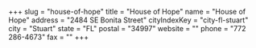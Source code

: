 +++
slug = "house-of-hope"
title = "House of Hope"
name = "House of Hope"
address = "2484 SE Bonita Street"
cityIndexKey = "city-fl-stuart"
city = "Stuart"
state = "FL"
postal = "34997"
website = ""
phone = "772 286-4673"
fax = ""
+++

